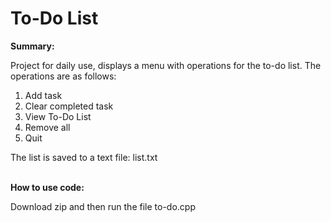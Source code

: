 # To-Do List 
<b>Summary:</b>
<p>Project for daily use, displays a menu with operations for the to-do list. The operations are as follows:</p>
<ol><li>Add task</li><li>Clear completed task</li><li>View To-Do List</li><li>Remove all</li><li>Quit</li></ol>
<p>The list is saved to a text file: list.txt</p>
<br>
<b>How to use code:</b>
<br>
<p>Download zip and then run the file to-do.cpp</p>
